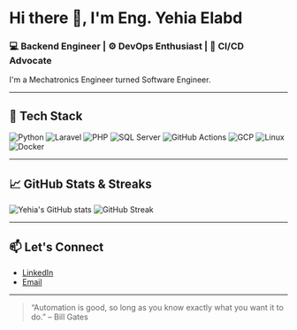 # Hi there 👋, I'm Eng. Yehia Elabd

### 💻 Backend Engineer | ⚙️ DevOps Enthusiast | 🚀 CI/CD Advocate

I'm a Mechatronics Engineer turned Software Engineer.

---

## 🧰 Tech Stack

![Python](https://img.shields.io/badge/-Python-3776AB?style=flat-square&logo=python&logoColor=white)
![Laravel](https://img.shields.io/badge/-Laravel-F55247?style=flat-square&logo=laravel&logoColor=white)
![PHP](https://img.shields.io/badge/-PHP-777BB4?style=flat-square&logo=php&logoColor=white)
![SQL Server](https://img.shields.io/badge/-SQL%20Server-CC2927?style=flat-square&logo=microsoft-sql-server&logoColor=white)
![GitHub Actions](https://img.shields.io/badge/-GitHub%20Actions-2088FF?style=flat-square&logo=githubactions&logoColor=white)
![GCP](https://img.shields.io/badge/-Google%20Cloud-4285F4?style=flat-square&logo=googlecloud&logoColor=white)
![Linux](https://img.shields.io/badge/-Linux-FCC624?style=flat-square&logo=linux&logoColor=black)
![Docker](https://img.shields.io/badge/-Docker-2496ED?style=flat-square&logo=docker&logoColor=white)

---

## 📈 GitHub Stats & Streaks

![Yehia's GitHub stats](https://github-readme-stats.vercel.app/api?username=YehyaElabd&show_icons=true&theme=tokyonight)
![GitHub Streak](https://streak-stats.demolab.com?user=YehyaElabd&theme=tokyonight&hide_border=true)

---

## 📫 Let's Connect

- [LinkedIn](https://www.linkedin.com/in/yehiya-elabd/)
- [Email](mailto:yehiyamostafa121@gmail.com)

---

> “Automation is good, so long as you know exactly what you want it to do.” – Bill Gates
